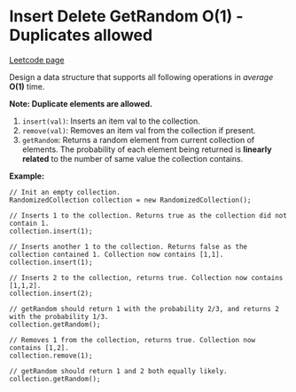 # Insert Delete GetRandom O(1) - Duplicates allowed
[Leetcode page](https://leetcode.com/problems/insert-delete-getrandom-o1-duplicates-allowed/description)

Design a data structure that supports all following operations in _average_
**O(1)** time.

**Note: Duplicate elements are allowed.**

  1. `insert(val)`: Inserts an item val to the collection.
  2. `remove(val)`: Removes an item val from the collection if present.
  3. `getRandom`: Returns a random element from current collection of elements. The probability of each element being returned is **linearly related** to the number of same value the collection contains.

**Example:**

    
    
    // Init an empty collection.
    RandomizedCollection collection = new RandomizedCollection();
    
    // Inserts 1 to the collection. Returns true as the collection did not contain 1.
    collection.insert(1);
    
    // Inserts another 1 to the collection. Returns false as the collection contained 1. Collection now contains [1,1].
    collection.insert(1);
    
    // Inserts 2 to the collection, returns true. Collection now contains [1,1,2].
    collection.insert(2);
    
    // getRandom should return 1 with the probability 2/3, and returns 2 with the probability 1/3.
    collection.getRandom();
    
    // Removes 1 from the collection, returns true. Collection now contains [1,2].
    collection.remove(1);
    
    // getRandom should return 1 and 2 both equally likely.
    collection.getRandom();
    

